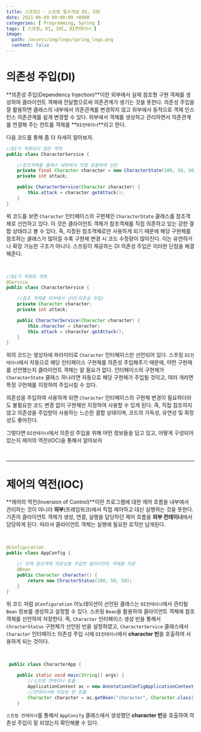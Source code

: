 ```yaml
---
title: 스프링2 - 스프링 필수개념 DI, IOC
date: 2021-06-09 00:00:00 +0900
categories: [ Programming, Spring ]
tags: [ 스프링, DI, IOC, DI컨테이너 ]
image:
  path: /assets/img/logo/spring_logo.png
  content: false
---
```


# 의존성 주입(DI)

**의존성 주입(Dependency Injection)**이란 외부에서 실제 참조형 구현 객체를 생성하여 클라이언트 객체에 전달함으로써 의존관계가 생기는 것을 뜻한다.
의존성 주입을 잘 활용하면 클래스의 내부에서 의존관계를 변경하지 않고 외부에서 동적으로 객체 인스턴스 의존관계를 쉽게 변경할 수 있다.
외부에서 객체를 생성하고 관리하면서 의존관계를 연결해 주는 컨트롤
객체를 **`DI컨테이너`**라고 한다.

다음 코드를 통해 좀 더 자세히 알아보자.

``` java
//DI가 적용되지 않은 객체
public class CharacterService {

    //참조객체를 클래스 내부에서 직접 호출하여 선언
    private final Character character = new CharacterState(100, 50, 50);
    private int attack;

    public CharacterService(Character character) {
        this.attack = character.getAttack();
    }
}
```

위 코드를 보면 `Character` 인터페이스의 구현체인 `CharacterState` 클래스를 참조객체로 선언하고 있다.
이 것은 클라이언트 객체가 참조객체를 직접 의존하고 있는 강한 결합 상태라고 볼 수 있다.
즉, 지정된 참조객체로만 사용하게 되기 때문에 해당 구현체를 참조하는 클래스가 많아질 수록 구현체 변경 시 코드 수정량이 많아진다.
이는 유연하거나 확장 가능한 구조가 아니다. 스프링이 제공하는 DI 의존성 주입은 이러한 단점을 해결해준다.

&nbsp;

``` java
//DI가 적용된 객체
@Service
public class CharacterService {

    //참조 객체를 외부에서 선언(의존성 주입)
    private Character character;
    private int attack;

    public CharacterService(Character character) {
        this.character = character;
        this.attack = character.getAttack();
    }
}
```

위의 코드는 생성자에 파라미터로 `Character` 인터페이스만 선언되어 있다.
스프링 `DI컨테이너`에서 자동으로 해당 인터페이스 구현체를 의존성 주입해주기 때문에, 어떤 구현체를 선언했는지 클라이언트 객체는 알 필요가 없다.
인터페이스의 구현체가 `CharacterState` 클래스 하나라면 자동으로 해당 구현체가 주입될 것이고, 여러 개라면 특정 구현체를 지정하여 주입시킬 수 있다.

의존성을 주입하여 사용하게 되면 `Character` 인터페이스의 구현체 변경이 필요하더라도 불필요한 코드 변경 없이 구현체만 지정하여 사용할 수 있게 된다.
즉, 직접 참조하지 않고 의존성을 주입받아 사용하는 느슨한 결합 상태이며, 코드의 가독성, 유연성 및 확장성도 좋아진다.

그렇다면 `DI컨테이너`에서 의존성 주입을 위해 어떤 정보들을 담고 있고, 어떻게 구성되어 있는지 제어의 역전(IOC)을 통해서 알아보자

&nbsp;

---

# 제어의 역전(IOC)

**제어의 역전(Inversion of Control)**이란 프로그램에 대한 제어 흐름을 내부에서 관리하는 것이 아니라 **외부**(프레임워크)에서 직접 제어하고 대신 실행하는 것을 뜻한다.  
기존의 클라이언트 객체가 생성, 연결, 실행을 담당하던 제어 흐름을 **외부 컨테이너**에서 담당하게 된다. 따라서 클라이언트 객체는 실행에 필요한 로직만 남게된다.

&nbsp;

``` java
@Configuration
public class AppConfig {

    // 빈에 참조객체 의존성을 주입한 클라이언트 객체를 저장
    @Bean
    public Character character() { 
        return new ChracterStatus(100, 50, 50);
    }
}
```

위 코드 처럼 `@Configuration` 어노테이션이 선언된 클래스는 `DI컨테이너`에서 관리될 `Bean` 정보를 생성하고 설정할 수 있다.
스프링 `Bean`을 활용하여 클라이언트 객체에 참조객체를 선언하여 저장한다.
즉, `Character` 인터페이스 생성 빈을 통해서 `ChracterStatus` 구현체가 선언된 빈을 설정하였고,
`CharacterService` 클래스에서 `Character` 인터페이스 의존성 주입 시에 `DI컨테이너`에서 **character 빈**을 호출하여 사용하게 되는 것이다.

&nbsp;

``` java
 public class CharacterApp {

    public static void main(String[] args) {
        //스프링 컨테이너 호출
        ApplicationContext ac = new AnnotationConfigApplicationContext(AppConfig.class);
        //컨테이너에 저장된 빈 호출
        Character character = ac.getBean("character", Character.class);
    }
```

`스프링 컨테이너`를 통해서 `AppConifg` 클래스에서 생성했던 **character 빈**을 호출하여 의존성 주입이 잘 되었는지 확인해볼 수 있다.
